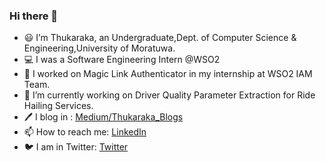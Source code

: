 ### Hi there 👋


- 😃 I’m Thukaraka, an Undergraduate,Dept. of Computer Science & Engineering,University of Moratuwa.
- 💻 I was a Software Engineering Intern @WSO2
- 🔭 I worked on Magic Link Authenticator in my internship at WSO2 IAM Team.
- 🌱 I’m currently working on Driver Quality Parameter Extraction for Ride Hailing Services.
- 🖊️ I blog in : [Medium/Thukaraka_Blogs](https://pthukaraka-17.medium.com/)
- 📫 How to reach me: [LinkedIn](https://www.linkedin.com/in/thukaraka-pakeerathan/)
- 🐦 I am in Twitter: [Twitter](https://twitter.com/thukaraka1)
